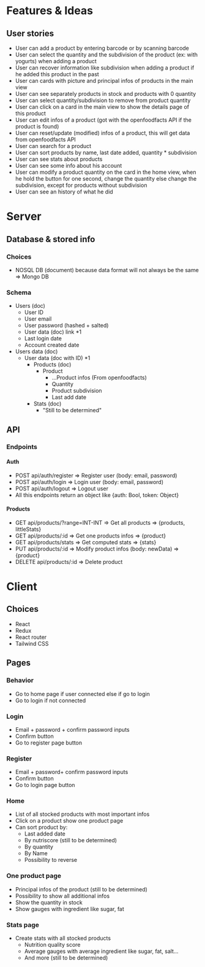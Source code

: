 # Features & Ideas
## User stories 
- User can add a product by entering barcode or by scanning barcode
- User can select the quantity and the subdivision of the product (ex: with yogurts) when adding a product 
- User can recover information like subdivision when adding a product if he added this product in the past
- User can cards with picture and principal infos of products in the main view
- User can see separately products in stock and products with 0 quantity
- User can select quantity/subdivision to remove from product quantity
- User can click on a card in the main view to show the details page of this product
- User can edit infos of a product (got with the openfoodfacts API if the product is found)
- User can reset/update (modified) infos of a product, this will get data from openfoodfacts API
- User can search for a product
- User can sort products by name, last date added, quantity * subdivision 
- User can see stats about products
- User can see some info about his account
- User can modify a product quantity on the card in the home view, when he hold the button for one second, change the quantity else change the subdivision, except for products without subdivision
- User can see an history of what he did
# Server
## Database & stored info
### Choices
- NOSQL DB (document) because data format will not always be the same => Mongo DB
### Schema
- Users (doc)
    - User ID
    - User email
    - User password (hashed + salted)
    - User data (doc) link *1
    - Last login date
    - Account created date
- Users data (doc)
    - User data (doc with ID) *1
        - Products (doc)
            - Product 
                - ...Product infos (From openfoodfacts)
                - Quantity
                - Product subdivision
                - Last add date
        - Stats (doc)
            - "Still to be determined"
## API
### Endpoints
#### Auth
- POST api/auth/register => Register user (body: email, password)
- POST api/auth/login => Login user (body: email, password)
- POST api/auth/logout => Logout user
- All this endpoints return an object like {auth: Bool, token: Object}
#### Products
- GET api/products/?range=INT-INT => Get all products => {products, littleStats}
- GET api/products/:id => Get one products infos => {product}
- GET api/products/stats => Get computed stats => {stats}
- PUT api/products/:id => Modify product infos (body: newData) => {product}
- DELETE api/products/:id => Delete product
# Client
## Choices
- React
- Redux
- React router
- Tailwind CSS
## Pages
### Behavior
- Go to home page if user connected else if go to login
- Go to login if not connected
### Login
- Email + password + confirm password inputs
- Confirm button
- Go to register page button
### Register
- Email + password+ confirm password inputs
- Confirm button
- Go to login page button
### Home
- List of all stocked products with most important infos
- Click on a product show one product page
- Can sort product by:
    - Last added date
    - By nutriscore (still to be determined)
    - By quantity
    - By Name
    - Possibility to reverse
### One product page
- Principal infos of the product (still to be determined)
- Possibility to show all additional infos
- Show the quantity in stock
- Show gauges with ingredient like sugar, fat
### Stats page
- Create stats with all stocked products
    - Nutrition quality score
    - Average gauges with average ingredient like sugar, fat, salt...
    - And more (still to be determined)